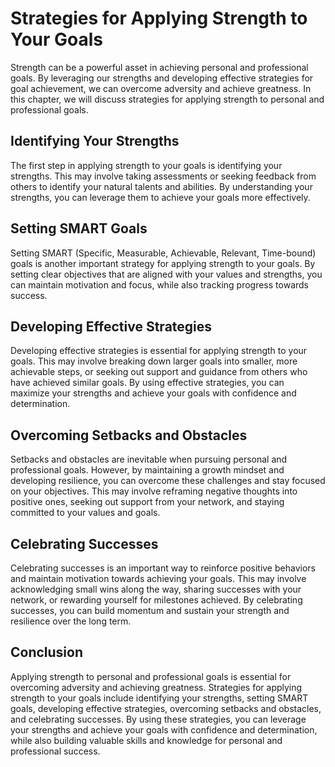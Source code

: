 Strategies for Applying Strength to Your Goals
===============================================================================================================

Strength can be a powerful asset in achieving personal and professional goals. By leveraging our strengths and developing effective strategies for goal achievement, we can overcome adversity and achieve greatness. In this chapter, we will discuss strategies for applying strength to personal and professional goals.

Identifying Your Strengths
--------------------------

The first step in applying strength to your goals is identifying your strengths. This may involve taking assessments or seeking feedback from others to identify your natural talents and abilities. By understanding your strengths, you can leverage them to achieve your goals more effectively.

Setting SMART Goals
-------------------

Setting SMART (Specific, Measurable, Achievable, Relevant, Time-bound) goals is another important strategy for applying strength to your goals. By setting clear objectives that are aligned with your values and strengths, you can maintain motivation and focus, while also tracking progress towards success.

Developing Effective Strategies
-------------------------------

Developing effective strategies is essential for applying strength to your goals. This may involve breaking down larger goals into smaller, more achievable steps, or seeking out support and guidance from others who have achieved similar goals. By using effective strategies, you can maximize your strengths and achieve your goals with confidence and determination.

Overcoming Setbacks and Obstacles
---------------------------------

Setbacks and obstacles are inevitable when pursuing personal and professional goals. However, by maintaining a growth mindset and developing resilience, you can overcome these challenges and stay focused on your objectives. This may involve reframing negative thoughts into positive ones, seeking out support from your network, and staying committed to your values and goals.

Celebrating Successes
---------------------

Celebrating successes is an important way to reinforce positive behaviors and maintain motivation towards achieving your goals. This may involve acknowledging small wins along the way, sharing successes with your network, or rewarding yourself for milestones achieved. By celebrating successes, you can build momentum and sustain your strength and resilience over the long term.

Conclusion
----------

Applying strength to personal and professional goals is essential for overcoming adversity and achieving greatness. Strategies for applying strength to your goals include identifying your strengths, setting SMART goals, developing effective strategies, overcoming setbacks and obstacles, and celebrating successes. By using these strategies, you can leverage your strengths and achieve your goals with confidence and determination, while also building valuable skills and knowledge for personal and professional success.
